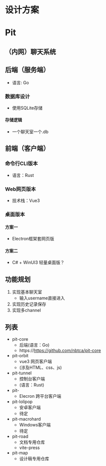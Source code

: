 # 设计方案
# Pit
## （内网）聊天系统

## 后端（服务端）
- 语言: Go
### 数据库设计
- 使用SQLite存储 
#### 存储逻辑
- 一个聊天室一个.db

## 前端（客户端）
### 命令行CLI版本
- 语言：Rust
### Web网页版本
- 技术栈：Vue3
### 桌面版本
#### 方案一
- Electron框架套网页版
#### 方案二
- C# + WinUI3 轻量桌面版？

## 功能规划
1. 实现基本聊天室
    - 输入username直接进入
2. 实现历史记录保存
3. 实现多channel


## 列表
- pit-core
    - 后端(语言：Go)
    - https://https://github.com/nbtca/pit-core
- pit-orbit
    - vue3 网页客户端
    - (涉及HTML、css、js)
- pit-tunnel
    - 控制台客户端
    - (语言：Rust)
- pit-
    - Elecron 跨平台客户端
- pit-lolipop
    - 安卓客户端
    - 待定
- pit-macrohard
    - Windows客户端
    - 待定
- pit-road
    - 文档专用仓库
    - vite-press
- pit-map
    - 设计稿专用仓库